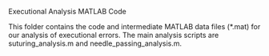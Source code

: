 Executional Analysis MATLAB Code

This folder contains the code and intermediate MATLAB data files (\*.mat) for our analysis of executional errors. The main analysis scripts are suturing_analysis.m and needle_passing_analysis.m.
